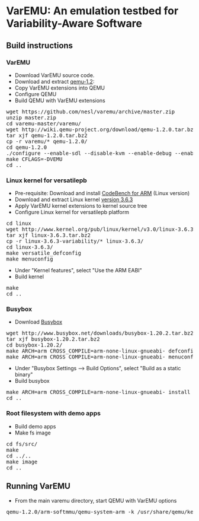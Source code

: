 # VarEMU: An emulation testbed for Variability-Aware Software

## Build instructions

### VarEMU

* Download VarEMU source code.
* Download and extract [qemu-1.2](http://wiki.qemu-project.org/download/qemu-1.2.0.tar.bz2):
* Copy VarEMU extensions into QEMU
* Configure QEMU
* Build QEMU with VarEMU extensions

<pre>
wget https://github.com/nesl/varemu/archive/master.zip
unzip master.zip
cd varemu-master/varemu/
wget http://wiki.qemu-project.org/download/qemu-1.2.0.tar.bz2
tar xjf qemu-1.2.0.tar.bz2
cp -r varemu/* qemu-1.2.0/
cd qemu-1.2.0
./configure --enable-sdl --disable-kvm --enable-debug --enable-debug-tcg --target-list=arm-softmmu
make CFLAGS=-DVEMU
cd ..
</pre>

### Linux kernel for versatilepb

* Pre-requisite: Download and install [CodeBench for ARM](https://sourcery.mentor.com/sgpp/lite/arm/portal/subscription?@template=lite) (Linux version)
* Download and extract Linux kernel [version 3.6.3](http://www.kernel.org/pub/linux/kernel/v3.0/linux-3.6.3.tar.bz2)
* Apply VarEMU kernel extensions to kernel source tree
* Configure Linux kernel for versatilepb platform

<pre>
cd linux
wget http://www.kernel.org/pub/linux/kernel/v3.0/linux-3.6.3.tar.bz2
tar xjf linux-3.6.3.tar.bz2
cp -r linux-3.6.3-variability/* linux-3.6.3/
cd linux-3.6.3/
make versatile_defconfig
make menuconfig
</pre>

* Under "Kernel features", select "Use the ARM EABI"
* Build kernel

<pre>
make
cd ..
</pre>

### Busybox

* Download [Busybox](http://www.busybox.net/downloads/busybox-1.20.2.tar.bz2)

<pre>
wget http://www.busybox.net/downloads/busybox-1.20.2.tar.bz2
tar xjf busybox-1.20.2.tar.bz2
cd busybox-1.20.2/
make ARCH=arm CROSS_COMPILE=arm-none-linux-gnueabi- defconfig
make ARCH=arm CROSS_COMPILE=arm-none-linux-gnueabi- menuconfig
</pre>

* Under "Busybox Settings –> Build Options", select "Build as a static binary"
* Build busybox

<pre>
make ARCH=arm CROSS_COMPILE=arm-none-linux-gnueabi- install
cd ..
</pre>

### Root filesystem with demo apps

* Build demo apps
* Make fs image

<pre>
cd fs/src/
make
cd ../..
make image
cd ..
</pre>

## Running VarEMU

* From the main varemu directory, start QEMU with VarEMU options

<pre>
qemu-1.2.0/arm-softmmu/qemu-system-arm -k /usr/share/qemu/keymaps/en-us -M versatilepb -m 128M -kernel linux/img/zImage -initrd linux/img/rootfs.img.gz -append "root=/dev/ram rdinit=/sbin/init console=ttyAMA0" -singlestep -variability power_model_data/instance_01.txt -nographic 
</pre>


